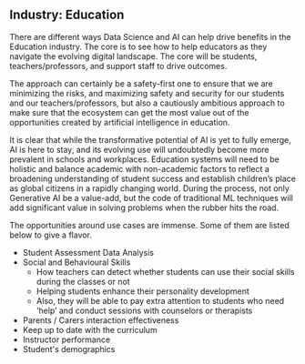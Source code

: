 
## Industry: Education

There are different ways Data Science and AI can help drive benefits in the Education industry. The core is to see how to help educators as they navigate the evolving digital landscape. The core will be students, teachers/professors, and support staff to drive outcomes.

The approach can certainly be a safety-first one to ensure that we are minimizing the risks, and maximizing safety and security for our students and our teachers/professors, but also a cautiously ambitious approach to make sure that the ecosystem can get the most value out of the opportunities created by artificial intelligence in education.

It is clear that while the transformative potential of AI is yet to fully emerge, AI is here to stay, and its evolving use will undoubtedly become more prevalent in schools and workplaces. Education systems will need to be holistic and balance academic with non-academic factors
to reflect a broadening understanding of student success and establish children’s place as global citizens in a rapidly changing world. During the process, not only Generative AI be a value-add, but the code of traditional ML techniques will add significant value in solving problems when the rubber hits the road.

The opportunities around use cases are immense. Some of them are listed below to give a flavor.

- Student Assessment Data Analysis
- Social and Behavioural Skills
  - How teachers can detect whether students can use their social skills during the classes or not
  - Helping students enhance their personality development
  - Also, they will be able to pay extra attention to students who need ‘help’ and conduct sessions with counselors or therapists 
- Parents / Carers interaction effectiveness
- Keep up to date with the curriculum
- Instructor performance
- Student's demographics

